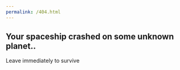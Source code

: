 ```yaml
---
permalink: /404.html
---
```


## Your spaceship crashed on some unknown planet..
Leave immediately to survive
